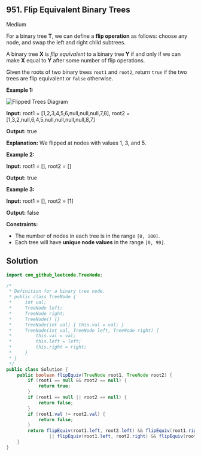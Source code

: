 ## 951\. Flip Equivalent Binary Trees

Medium

For a binary tree **T**, we can define a **flip operation** as follows: choose any node, and swap the left and right child subtrees.

A binary tree **X** is _flip equivalent_ to a binary tree **Y** if and only if we can make **X** equal to **Y** after some number of flip operations.

Given the roots of two binary trees `root1` and `root2`, return `true` if the two trees are flip equivalent or `false` otherwise.

**Example 1:**

![Flipped Trees Diagram](https://assets.leetcode.com/uploads/2018/11/29/tree_ex.png)

**Input:** root1 = [1,2,3,4,5,6,null,null,null,7,8], root2 = [1,3,2,null,6,4,5,null,null,null,null,8,7]

**Output:** true

**Explanation:** We flipped at nodes with values 1, 3, and 5.

**Example 2:**

**Input:** root1 = [], root2 = []

**Output:** true

**Example 3:**

**Input:** root1 = [], root2 = [1]

**Output:** false

**Constraints:**

*   The number of nodes in each tree is in the range `[0, 100]`.
*   Each tree will have **unique node values** in the range `[0, 99]`.

## Solution

```java
import com_github_leetcode.TreeNode;

/*
 * Definition for a binary tree node.
 * public class TreeNode {
 *     int val;
 *     TreeNode left;
 *     TreeNode right;
 *     TreeNode() {}
 *     TreeNode(int val) { this.val = val; }
 *     TreeNode(int val, TreeNode left, TreeNode right) {
 *         this.val = val;
 *         this.left = left;
 *         this.right = right;
 *     }
 * }
 */
public class Solution {
    public boolean flipEquiv(TreeNode root1, TreeNode root2) {
        if (root1 == null && root2 == null) {
            return true;
        }
        if (root1 == null || root2 == null) {
            return false;
        }
        if (root1.val != root2.val) {
            return false;
        }
        return flipEquiv(root1.left, root2.left) && flipEquiv(root1.right, root2.right)
                || flipEquiv(root1.left, root2.right) && flipEquiv(root1.right, root2.left);
    }
}
```